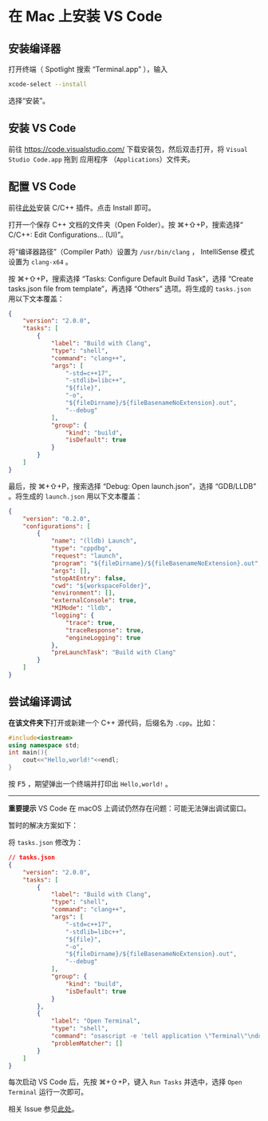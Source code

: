# 在 Mac 上安装 VS Code

## 安装编译器

打开终端（ Spotlight 搜索 “Terminal.app” ），输入

```bash
xcode-select --install
```
选择“安装”。

## 安装 VS Code

前往 https://code.visualstudio.com/ 下载安装包，然后双击打开，将 `Visual Studio Code.app` 拖到 应用程序 （`Applications`）文件夹。

## 配置 VS Code

前往[此处](https://marketplace.visualstudio.com/items?itemName=ms-vscode.cpptools)安装 C/C++ 插件。点击 Install 即可。

打开一个保存 C++ 文档的文件夹（Open Folder）。按 ⌘+⇧+P，搜索选择“ C/C++: Edit Configurations... (UI)”。

将“编译器路径”（Compiler Path）设置为 `/usr/bin/clang` ， IntelliSense 模式设置为 `clang-x64` 。

按 ⌘+⇧+P，搜索选择 “Tasks: Configure Default Build Task”，选择 “Create tasks.json file from template”，再选择 “Others” 选项。将生成的 `tasks.json` 用以下文本覆盖：

```JSON
{
    "version": "2.0.0",
    "tasks": [
        {
            "label": "Build with Clang",
            "type": "shell",
            "command": "clang++",
            "args": [
                "-std=c++17",
                "-stdlib=libc++",
                "${file}",
                "-o",
                "${fileDirname}/${fileBasenameNoExtension}.out",
                "--debug"
            ],
            "group": {
                "kind": "build",
                "isDefault": true
            }
        }
    ]
}
```

最后，按 ⌘+⇧+P，搜索选择 “Debug: Open launch.json”，选择 “GDB/LLDB” 。将生成的 `launch.json` 用以下文本覆盖：

```JSON
{
    "version": "0.2.0",
    "configurations": [
        {
            "name": "(lldb) Launch",
            "type": "cppdbg",
            "request": "launch",
            "program": "${fileDirname}/${fileBasenameNoExtension}.out",
            "args": [],
            "stopAtEntry": false,
            "cwd": "${workspaceFolder}",
            "environment": [],
            "externalConsole": true,
            "MIMode": "lldb",
            "logging": {
                "trace": true,
                "traceResponse": true,
                "engineLogging": true
            },
            "preLaunchTask": "Build with Clang"
        }
    ]
}
```

## 尝试编译调试

**在该文件夹下**打开或新建一个 C++ 源代码，后缀名为 `.cpp`。比如：

```C++
#include<iostream>
using namespace std;
int main(){
    cout<<"Hello,world!"<<endl;
}
```

按 <kbd>F5</kbd> ，期望弹出一个终端并打印出 `Hello,world!` 。

-----

**重要提示** VS Code 在 macOS 上调试仍然存在问题：可能无法弹出调试窗口。

暂时的解决方案如下：

将 `tasks.json` 修改为：
```JSON
// tasks.json
{
    "version": "2.0.0",
    "tasks": [
        {
            "label": "Build with Clang",
            "type": "shell",
            "command": "clang++",
            "args": [
                "-std=c++17",
                "-stdlib=libc++",
                "${file}",
                "-o",
                "${fileDirname}/${fileBasenameNoExtension}.out",
                "--debug"
            ],
            "group": {
                "kind": "build",
                "isDefault": true
            }
        },
        {
            "label": "Open Terminal",
            "type": "shell",
            "command": "osascript -e 'tell application \"Terminal\"\ndo script \"echo hello\"\nend        tell'",
            "problemMatcher": []
        }
    ]
}
```

每次启动 VS Code 后，先按 ⌘+⇧+P，键入 `Run Tasks` 并选中，选择 `Open Terminal` 运行一次即可。

相关 Issue 参见[此处](https://github.com/microsoft/vscode-cpptools/issues/5079)。

<!-- C/C++ 插件 0.27.0 更新已解决此问题。若问题仍存在，以下说明可作为备用方案。

~~如果你使用的是 macOS Catalina ，你的断点调试功能可能[暂时无法使用](https://github.com/microsoft/vscode-cpptools/issues/3829)。请耐心等待 VS Code 更新，或者使用以下解决方案：~~

前往[此处](https://marketplace.visualstudio.com/items?itemName=vadimcn.vscode-lldb)获得 CodeLLDB 插件。

更改你的 `launch.json` 为：

```JSON
{
    "version": "0.2.0",
    "configurations": [
        {
            "name": "Launch",
            "type": "lldb",
            "request": "launch",
            "program": "${fileDirname}/${fileBasenameNoExtension}.out",
            "args": [],
            "preLaunchTask": "Build with Clang"
        }
    ]
}
``` -->